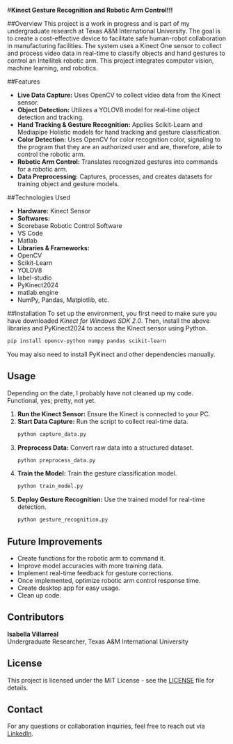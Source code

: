 #**Kinect Gesture Recognition and Robotic Arm Control!!!**


##Overview
This project is a work in progress and is part of my undergraduate research at Texas A&M International University. The goal is to create a cost-effective device to facilitate safe human-robot collaboration in manufacturing facilities. The system uses a Kinect One sensor to collect and process video data in real-time to classify objects and hand gestures to control an Intellitek robotic arm. This project integrates computer vision, machine learning, and robotics. 

##Features
* **Live Data Capture:** Uses OpenCV to collect video data from the Kinect sensor.
* **Object Detection:** Utilizes a YOLOV8 model for real-time object detection and tracking.
* **Hand Tracking & Gesture Recognition:** Applies Scikit-Learn and Mediapipe Holistic models for hand tracking and gesture classification.
* **Color Detection:** Uses OpenCV for color recognition color, signaling to the program that they are an authorized user and are, therefore, able to control the robotic arm. 
* **Robotic Arm Control:** Translates recognized gestures into commands for a robotic arm.
* **Data Preprocessing:** Captures, processes, and creates datasets for training object and gesture models.

##Technologies Used
* **Hardware:** Kinect Sensor
* **Softwares:**
*  Scorebase Robotic Control Software
*  VS Code
*  Matlab
* **Libraries & Frameworks:**
*  OpenCV
*  Scikit-Learn
*  YOLOV8
*  label-studio
*  PyKinect2024
*  matlab.engine
*  NumPy, Pandas, Matplotlib, etc.

##Installation
To set up the environment, you first need to make sure you have downloaded *Kinect for Windows SDK 2.0*. Then, install the above libraries and PyKinect2024 to access the Kinect sensor using Python. 
```bash
pip install opencv-python numpy pandas scikit-learn
```
You may also need to install PyKinect and other dependencies manually.

## Usage
Depending on the date, I probably have not cleaned up my code. Functional, yes; pretty, not yet.
1. **Run the Kinect Sensor:** Ensure the Kinect is connected to your PC.
2. **Start Data Capture:** Run the script to collect real-time data.
   ```bash
   python capture_data.py
   ```
3. **Preprocess Data:** Convert raw data into a structured dataset.
   ```bash
   python preprocess_data.py
   ```
4. **Train the Model:** Train the gesture classification model.
   ```bash
   python train_model.py
   ```
5. **Deploy Gesture Recognition:** Use the trained model for real-time detection.
   ```bash
   python gesture_recognition.py
   ```

## Future Improvements
- Create functions for the robotic arm to command it. 
- Improve model accuracies with more training data.
- Implement real-time feedback for gesture corrections.
- Once implemented, optimize robotic arm control response time.
- Create desktop app for easy usage.
- Clean up code. 

## Contributors
**Isabella Villarreal**  
Undergraduate Researcher, Texas A&M International University

## License
This project is licensed under the MIT License - see the [LICENSE](LICENSE) file for details.

## Contact
For any questions or collaboration inquiries, feel free to reach out via [LinkedIn](https://www.linkedin.com/in/isabellaavillarreal/).



